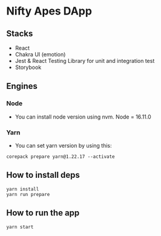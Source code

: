 # Nifty Apes DApp

## Stacks

- React
- Chakra UI (emotion)
- Jest & React Testing Library for unit and integration test
- Storybook

## Engines

### Node

- You can install node version using nvm.
  Node = 16.11.0

### Yarn

- You can set yarn version by using this:

```shell
corepack prepare yarn@1.22.17 --activate
```

## How to install deps

```shell
yarn install
yarn run prepare
```

## How to run the app

```shell
yarn start
```
